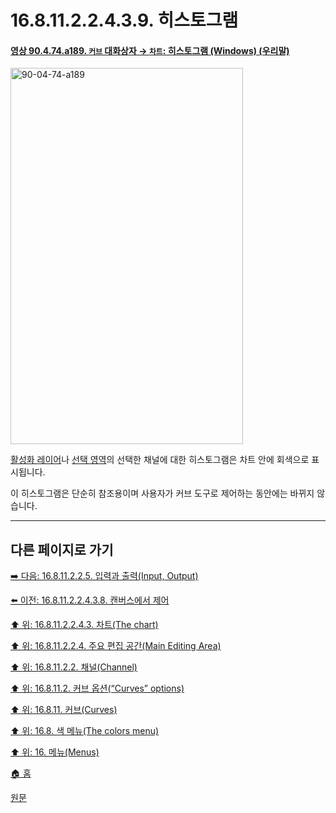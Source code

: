 # 16.8.11.2.2.4.3.9. 히스토그램

<a id="90-04-74-a189"></a>

#### [영상 90.4.74.a189. `커브` 대화상자 → `차트`: 히스토그램 (Windows) (우리말)](./90-04-0074-curves.md#90-04-74-a189)
<img width="372" height="602" alt="90-04-74-a189" src="https://github.com/user-attachments/assets/a06a8043-c2b0-4363-9c00-e8508283b7e9" />

[활성화 레이어](./19-glossaryx-active_layer.md)나 [선택 영역](./19-glossaryx-selection.md)의 선택한 채널에 대한 히스토그램은 차트 안에 회색으로 표시됩니다.

이 히스토그램은 단순히 참조용이며 사용자가 커브 도구로 제어하는 동안에는 바뀌지 않습니다.

***

## 다른 페이지로 가기

[➡️ 다음: 16.8.11.2.2.5. 입력과 출력(Input, Output)](./16-08-11-02-02-05-input_n_output.md)

[⬅️ 이전: 16.8.11.2.2.4.3.8. 캔버스에서 제어](./16-08-11-02-02-04-03-08-actions_on_canvas.md)

[⬆️ 위: 16.8.11.2.2.4.3. 차트(The chart)](./16-08-11-02-02-04-03-00-chart.md)

[⬆️ 위: 16.8.11.2.2.4. 주요 편집 공간(Main Editing Area)](./16-08-11-02-02-04-00-main_editing_area.md)

[⬆️ 위: 16.8.11.2.2. 채널(Channel)](./16-08-11-02-02-00-channel.md)

[⬆️ 위: 16.8.11.2. 커브 옵션(“Curves” options)](./16-08-11-02-00-curves_options.md)

[⬆️ 위: 16.8.11. 커브(Curves)](./16-08-11-00-curves.md)

[⬆️ 위: 16.8. 색 메뉴(The colors menu)](./16-08-00-the-colors-menu.md)

[⬆️ 위: 16. 메뉴(Menus)](./16-00-menus.md)

[🏠 홈](./00-home.md)

[원문](https://docs.gimp.org/2.10/ko/gimp-tool-curves.html#idm31318)